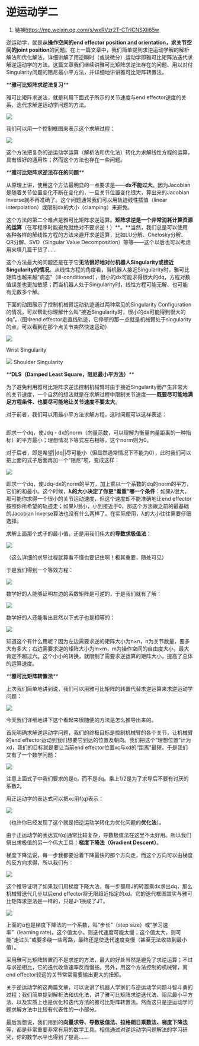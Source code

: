 # 逆运动学二
1. 链接<https://mp.weixin.qq.com/s/wxRVzr2T-CTrICNSXli65w>

逆运动学，就是**从操作空间的end effector position and orientation，求关节空间的joint position**的问题。在上一篇文章中，我们简单提到求逆运动学解的解析解法和优化解法，详细讲解了用逆瞬时（或说微分）运动学即雅可比矩阵法迭代求解逆运动学的方法。这篇文章我们继续讲雅可比矩阵求逆法存在的问题、用以对付Singularity问题的阻尼最小平方法，并详细地讲讲雅可比矩阵转置法。

_**_**雅可比矩阵求逆法复习**_**_

雅可比矩阵求逆法，就是利用下面式子所示的关节速度与end effector速度的关系，迭代求解逆运动学问题的方法。

![](https://mmbiz.qpic.cn/mmbiz/wcHeC1NTYsJRKygpzcDfrDDecpMu6bGkyGSGO5UQ8Jeq90uAGmBtA4Sl1VQXsWaBj2ZvI1icvCjMm27Lgw141IA/640?wx_fmt=jpeg&tp=webp&wxfrom=5&wx_lazy=1) 

我们可以用一个控制框图来表示这个求解过程：

![](https://mmbiz.qpic.cn/mmbiz/wcHeC1NTYsIrO0kDb8PFUJQbqxkCUQgcIicgicMcdgLxMXVicpvot4FzNncXEcxgKhMfswSjVibfOOT756YPn3VB7g/640?wx_fmt=jpeg&tp=webp&wxfrom=5&wx_lazy=1) 

这个方法把复杂的逆运动学运算（解析法和优化法）转化为求解线性方程的运算，具有很好的通用性；然而这个方法也存在一些问题。

_**_**雅可比矩阵求逆法存在的问题**_**_

从原理上讲，使用这个方法最明显的一点要求是——**dx不能过大**。因为Jacobian是随着关节位置变化不断在变化的，一旦关节位置变化很大，算出来的Jacobian Inverse就不再准确了。这个问题通常我们可以用轨迹线性插值（linear interpolation）或限制dx的大小（clamping）来避免。

这个方法的第二个难点是雅可比矩阵求逆运算。**矩阵求逆是一个非常消耗计算资源的运算**（在写程序时能避免就绝对不要求逆！）**。**当然，我们总是可以使用各种各样的解线性方程的方法来避开求逆运算，比如LU分解、Chelosky分解、QR分解、SVD（Singular Value Decomposition）等等——这个以后也可以考虑用来填几篇干货了……

这个方法最大的问题还是在于它**无法很好地对付机器人Singularity或接近Singularity的情况**。从线性方程的角度看，当机器人接近Singularity时，雅可比矩阵也越来越“病态”（ill-conditioned），很小的dx可能求得很大的dq，方程对数值误差也更加敏感；而当机器人处于Singularity时，线性方程可能无解、也可能有无数多个解。

下面的动图展示了控制机械臂运动轨迹通过两种常见的Singularity Configuration的情况，可以帮助你理解什么叫“接近Singularity时，很小的dx可能得到很大的dq”。(图中end effector走直线轨迹，它停顿的那一点就是机械臂处于singularity的点，可以看到在那个点关节突然快速运动）

![](https://mmbiz.qpic.cn/mmbiz/wcHeC1NTYsLBxhCu1Yzg8SxOdTUu0vsZIGCC7Dg7eu1oLVyw34pvNOrNC0xmET9Y4v1vWcAxWAF3TVicO5rIzfQ/0?wx_fmt=gif&tp=webp&wxfrom=5&wx_lazy=1) 

Wrist Singularity

![](https://mmbiz.qpic.cn/mmbiz/wcHeC1NTYsLBxhCu1Yzg8SxOdTUu0vsZy0DuFUbdHZSe3FDKOT9icUzpZxyfcL8IgeNDL99vnCA9Siatqlh8P1Ew/0?wx_fmt=gif&tp=webp&wxfrom=5&wx_lazy=1)
Shoulder Singularity

_**_**DLS（Damped Least Square，阻尼最小平方法）**_**_

为了避免利用雅可比矩阵求逆法控制机械臂时由于接近Singularity而产生非常大的关节速度，一个自然的想法就是在求解过程中限制关节速度——**既要尽可能地满足方程条件、也要尽可能地让关节速度不要太大**。

对于前者，我们可以用最小平方法求解方程，这时问题可以这样表述：

![](data:image/gif;base64,iVBORw0KGgoAAAANSUhEUgAAAAEAAAABCAYAAAAfFcSJAAAADUlEQVQImWNgYGBgAAAABQABh6FO1AAAAABJRU5ErkJggg==)

即求一个dq，使Jdq - dx的norm（向量范数，可以理解为衡量向量距离的一种指标）的平方最小；理想情况下等式左右相等，这个norm则为0。

对于后者，即是希望||dq||尽可能小（但显然通常情况下不能为0），此时我们可以把上面的式子后面再加一个“阻尼”项，变成这样：

![](https://mmbiz.qpic.cn/mmbiz/wcHeC1NTYsKN8kjUoibjiaCbSckgKacYRo25LqMm4QQvc1x6cmROde6YjEnpvWesvulnOYZzl983FSXezdFSb7Sw/640?wx_fmt=jpeg&tp=webp&wxfrom=5&wx_lazy=1)

即求一个dq，使Jdq-dx的norm的平方，加上乘以一个系数的dq的norm的平方，它们的和最小。这个时候，**λ的大小决定了你更“看重”哪一个条件**：如果λ很大，那可能你求得一个很小的关节运动速度，但这个速度却不能准确地让end effector按照你所希望的轨迹走；如果λ很小，小到接近于0，那这个方法跟之前的最基础的Jacobian Inverse算法也没有什么两样了。在实际使用，λ的大小往往需要仔细选择。

求解上面那个式子的最小值，还是用我们伟大的**导数求极值法**： 

![](https://mmbiz.qpic.cn/mmbiz/wcHeC1NTYsKN8kjUoibjiaCbSckgKacYRooShaBpWfTMe1vXLCFqXaeYgFdI96sA6rXXRKgG96kzhYKSXaPxYLYQ/640?wx_fmt=jpeg&tp=webp&wxfrom=5&wx_lazy=1) 

（这么详细的求导过程就算看不懂也要记住啊！极其重要，随处可见）

于是我们得到一个等效方程：

![](https://mmbiz.qpic.cn/mmbiz/wcHeC1NTYsKN8kjUoibjiaCbSckgKacYRoBLIpwW0laGShP84VicLgpWLUt3JibVmNNSTUIJn3Ew0NiavOias1bskcsA/640?wx_fmt=jpeg&tp=webp&wxfrom=5&wx_lazy=1) 

数学好的人能够证明左边的系数矩阵是可逆的，于是我们就有了解： 

![](https://mmbiz.qpic.cn/mmbiz/wcHeC1NTYsKN8kjUoibjiaCbSckgKacYRoQoYWNmK4jCRxkZQAfHwA1DtuNQmZO1yZYYGWTavrRhGYUt7AFs2zdw/640?wx_fmt=jpeg&tp=webp&wxfrom=5&wx_lazy=1) 

数学好的人还能看出显然以下式子也是相等的：

![](https://mmbiz.qpic.cn/mmbiz/wcHeC1NTYsKN8kjUoibjiaCbSckgKacYRoyfEmv4FORCxSZvdnQvjHKs40abTwPibTJTfKsLyn7ap56I92pwicgmGQ/640?wx_fmt=jpeg&tp=webp&wxfrom=5&wx_lazy=1)

知道这个有什么用呢？因为左边需要求逆的矩阵大小为n×n，n为关节数量，要多大有多大；右边需要求逆的矩阵大小为m×m，m为操作空间的自由度大小，最大肯定不超过六。这个小小的转换，就限制了需要求逆运算的矩阵大小，提高了总体的运算速度。 

_**_**雅可比矩阵转置法**_**_

上次我们简单地讲到说，我们可以用雅可比矩阵的转置代替求逆运算来求逆运动学问题：

![](https://mmbiz.qpic.cn/mmbiz/wcHeC1NTYsKS4QQn2TBr47p18jNx7fhg16CltYImYzbj1pEbMmboxOBEFRXMS0TJw6zKj8NodFbWjUar3rAUOA/640?wx_fmt=jpeg&tp=webp&wxfrom=5&wx_lazy=1) 

今天我们详细地讲下这个看起来很随便的方法是怎么推导出来的。

首先明确求解逆运动学问题，我们的终极目标是控制机械臂的各个关节，让机械臂的end effector运动到我们想要它到达的位置及朝向。我们把这个“理想位置”计为xd，我们的目标就是要让当前end effector位置xc与xd的“距离”最短。于是我们又有了一个数学问题：

![](https://mmbiz.qpic.cn/mmbiz/wcHeC1NTYsKN8kjUoibjiaCbSckgKacYRoybzIPYtv5icb2ibNkCv8CTdu4U9fxC90dFodic1WAM2I8vFXMrD8Ss5iag/640?wx_fmt=jpeg&tp=webp&wxfrom=5&wx_lazy=1) 

注意上面式子中我们要求的是q，而不是dq。乘上1/2是为了求导后不要有讨厌的系数2。

用正运动学的表达式可以把xc用f(q)表示：

![](https://mmbiz.qpic.cn/mmbiz/wcHeC1NTYsKN8kjUoibjiaCbSckgKacYRoUia3OnDPH1cxUHItabZ6pDJ26rCcwZYKfrNhtlhkEdLn1S6RL6PyCDA/640?wx_fmt=jpeg&tp=webp&wxfrom=5&wx_lazy=1) 

（也许你已经发现了这个就是把逆运动学转化为优化问题的**优化法**）。 

由于正运动学的表达式f(q)通常比较复杂，导数极值法在这里不太好用。所以我们祭出求极值的另一个伟大工具：**梯度下降法（Gradient Descent）**。 

梯度下降法说，每一步我都要沿着下降最快的那个方向走，而这个方向可以由梯度的反方向求得，所以我们有：

![](https://mmbiz.qpic.cn/mmbiz/wcHeC1NTYsKN8kjUoibjiaCbSckgKacYRou4OSMD2ibzbup4czaOaus7rgXVBGgR4LTMNwPvmvKLdpFXs3WBSiaB6A/640?wx_fmt=jpeg&tp=webp&wxfrom=5&wx_lazy=1) 

这个推导证明了如果我们用梯度下降大法，每一步都用J的转置乘dx求出dq，那么机械臂迭代几步以后end effector将无限趋近指定的xd。它的迭代框图其实与雅可比矩阵求逆法是一样的，只是J-1换成了JT。 

![](https://mmbiz.qpic.cn/mmbiz/wcHeC1NTYsKN8kjUoibjiaCbSckgKacYRo0azoL7x5GXDc8LNsr7yIVCet6Pp0qxfmaiamVqEd33hAV0MmHibiaDElw/640?wx_fmt=jpeg&tp=webp&wxfrom=5&wx_lazy=1) 

上面的α也是梯度下降法的一个系数，叫“步长”（step size）或“学习速率”（learning rate)。这个值太小，则迭代速度可能太慢；这个值太大，则可能“走过头”或要多绕一些弯路，最终还是使迭代速度变慢（甚至无法收敛到最小值）。

采用雅可比矩阵转置而不是求逆的方法，最大的好处当然是避免了求逆运算；不过与求逆相比，它的迭代收敛速率反而慢些。另外，用这个方法控制的机械臂，离end effector较远的关节常常需要输出更大的扭矩。

关于逆运动学的这两篇文章，可以说讲了机器人学家们与逆运动学问题斗智斗勇的过程；我们简单提到解析法和优化法，讲了雅可比矩阵求逆迭代法、阻尼最小平方法、以及实质上也是优化和迭代方法的雅可比矩阵转置法。然而这只是逆运动学问题求解方法中比较有代表性的一小部分。

最后我想说，我们用到的**向量求导、导数极值法、拉格朗日乘数法、梯度下降法**等，都是非常重要非常有用的数学工具。相信通过对逆运动学问题解法的学习研究，你的数学水平也得到了提高……
